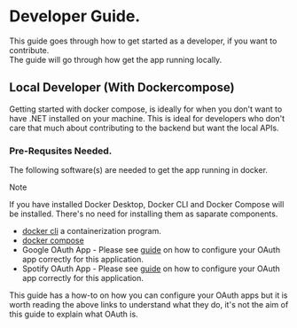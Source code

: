 # Developer Guide.

This guide goes through how to get started as a developer, if you want to contribute.  
The guide will go through how get the app running locally.

## Local Developer (With Dockercompose)
Getting started with docker compose, is ideally for when you don't want to have .NET installed on your machine.
This is ideal for developers who don't care that much about contributing to the backend but want the local APIs.

### Pre-Requsites Needed.
The following software(s) are needed to get the app running in docker.

> [!NOTE]
> If you have installed Docker Desktop, Docker CLI and Docker Compose will be installed.
> There's no need for installing them as saparate components. 

- [docker cli](https://docs.docker.com/engine/install/) a containerization program.
- [docker compose](https://docs.docker.com/compose/install/standalone/) 
- Google OAuth App - Please see [guide]() on how to configure your OAuth app correctly for this application.
- Spotify OAuth App - Please see [guide]() on how to configure your OAuth app correctly for this application. 

This guide has a how-to on how you can configure your OAuth apps but it is worth reading the above links to understand what they do, it's not the aim of this guide to explain what OAuth is.

### 
